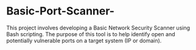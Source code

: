 # Basic-Port-Scanner-
This project involves developing a Basic Network Security Scanner using Bash scripting. The purpose of this tool is to help identify open and potentially vulnerable ports on a target system (IP or domain). 
